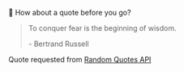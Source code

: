 📣 How about a quote before you go?

> To conquer fear is the beginning of wisdom.
>
> <p>- Bertrand Russell</p>

Quote requested from [Random Quotes API](https://github.com/lukePeavey/quotable)
